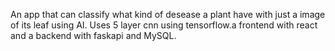 An app that can classify what kind of desease a plant have with just a image of its leaf using AI. Uses 5 layer cnn using tensorflow.a frontend with react and a backend with faskapi and MySQL.
